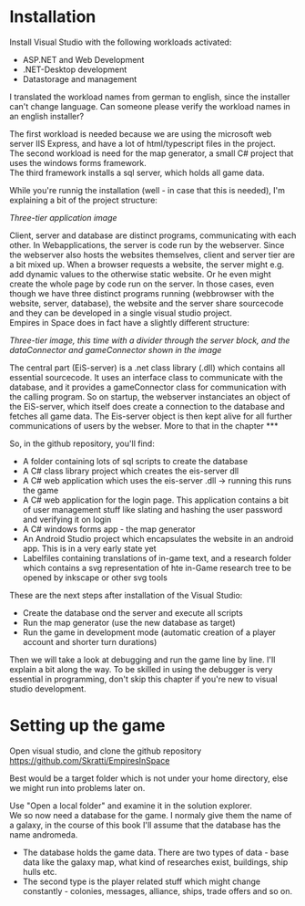 # Installation

Install Visual Studio with the following workloads activated:
* ASP.NET and Web Development
* .NET-Desktop development
* Datastorage and management

I translated the workload names from german to english, since the installer can't change language. Can someone please verify the workload names in an english installer?  

The first workload is needed because we are using the microsoft web server IIS Express, and have a lot of html/typescript files in the project.  
The second workload is need for the map generator, a small C# project that uses the windows forms framework.  
The third framework installs a sql server, which holds all game data. 


While you're runnig the installation (well - in case that this is needed), I'm explaining a bit of the project structure:

*Three-tier application image*

Client, server and database are distinct programs, communicating with each other. In Webapplications, the server is code run by the webserver. Since the webserver also hosts the websites themselves, client and server tier are a bit mixed up. When a browser requests a website, the server might e.g. add dynamic values to the otherwise static website. Or he even might create the whole page by code run on the server. In those cases, even though we have three distinct programs running (webbrowser with the website, server, database), the website and the server share sourcecode and they can be developed in a single visual studio project.  
Empires in Space does in fact have a slightly different structure:

*Three-tier image, this time with a divider through the server block, and the dataConnector and gameConnector shown in the image*

The central part (EiS-server) is a .net class library (.dll) which contains all essential sourcecode. It uses an interface class to communicate with the database, and it provides a gameConnector class for communication with the calling program.
So on startup, the webserver instanciates an object of the EiS-server, which itself does create a connection to the database and fetches all game data. The Eis-server object is then kept alive for all further communications of users by the webser. More to that in the chapter ***

So, in the github repository, you'll find:
* A folder containing lots of sql scripts to create the database
* A C# class library project which creates the eis-server dll
* A C# web application which uses the eis-server .dll -> running this runs the game
* A C# web application for the login page. This application contains a bit of user management stuff like slating and hashing the user password and verifying it on login
* A C# windows forms app - the map generator
* An Android Studio project which encapsulates the website in an android app. This is in a very early state yet
* Labelfiles containing translations of in-game text, and a research folder which contains a svg representation of hte in-Game research tree to be opened by inkscape or other svg tools

These are the next steps after installation of the Visual Studio:
* Create the database ond the server and execute all scripts
* Run the map generator (use the new database as target)
* Run the game in development mode (automatic creation of a player account and shorter turn durations) 

Then we will take a look at debugging and run the game line by line. I'll explain a bit along the way. To be skilled in using the debugger is very essential in programming, don't skip this chapter if you're new to visual studio development.

# Setting up the game

Open visual studio, and clone the github repository  
https://github.com/Skratti/EmpiresInSpace

Best would be a target folder which is not under your home directory, else we might run into problems later on.

Use "Open a local folder" and examine it in the solution explorer.  
We so now need a database for the game. I normaly give them the name of a galaxy, in the course of this book I'll assume that the database has the name andromeda.




* The database holds the game data. There are two types of data - base data like the galaxy map, what kind of researches exist, buildings, ship hulls etc.
* The second type is the player related stuff which might change constantly - colonies, messages, alliance, ships, trade offers and so on.


